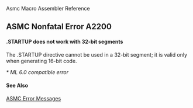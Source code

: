 Asmc Macro Assembler Reference

## ASMC Nonfatal Error A2200

#### .STARTUP does not work with 32-bit segments

The .STARTUP directive cannot be used in a 32-bit segment; it is valid only when generating 16-bit code.

_* ML 6.0 compatible error_

#### See Also

[ASMC Error Messages](readme.md)